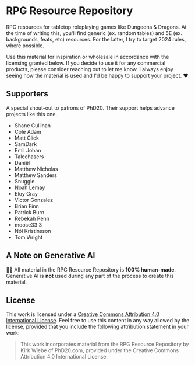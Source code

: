 # RPG Resource Repository

RPG resources for tabletop roleplaying games like Dungeons & Dragons. At the time of writing this, you'll find generic (ex. random tables) and 5E (ex. backgrounds, feats, etc) resources. For the latter, I try to target 2024 rules, where possible. 

Use this material for inspiration or wholesale in accordance with the licensing granted below. If you decide to use it for any commercial products, please consider reaching out to let me know. I always enjoy seeing how the material is used and I'd be happy to support your project. ❤️

## Supporters

A special shout-out to patrons of PhD20. Their support helps advance projects like this one.

- Shane Cullinan
- Cole Adam
- Matt Click
- SamDark
- Emil Johan
- Talechasers
- Daniël
- Matthew Nicholas
- Matthew Sanders
- Snuggie
- Noah Lemay
- Eloy Gray
- Victor Gonzalez
- Brian Finn
- Patrick Burn
- Rebekah Penn
- moose33 3
- Nói Kristinsson
- Tom Wright

## A Note on Generative AI

🚫🤖 All material in the RPG Resource Repository is **100% human-made**. Generative AI is **not** used during any part of the process to create this material. 

## License

This work is licensed under a [Creative Commons Attribution 4.0 International License](https://creativecommons.org/licenses/by/4.0/). Feel free to use this content in any way allowed by the license, provided that you include the following attribution statement in your work:

> This work incorporates material from the RPG Resource Repository by Kirk Wiebe of PhD20.com, provided under the Creative Commons Attribution 4.0 International License.
